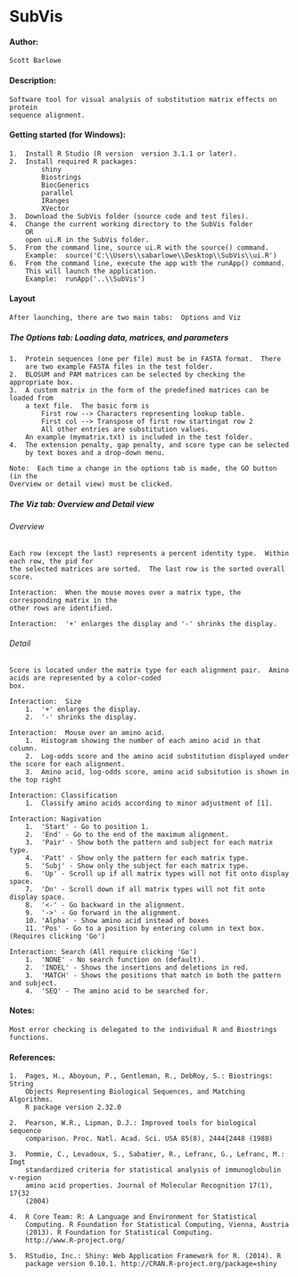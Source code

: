 # SubVis

#### Author:  
    Scott Barlowe

#### Description:  
    Software tool for visual analysis of substitution matrix effects on protein 
    sequence alignment.
    
#### Getting started (for Windows):
    1.  Install R Studio (R version  version 3.1.1 or later).
    2.  Install required R packages:
            shiny
            Biostrings
            BiocGenerics
            parallel
            IRanges
            XVector
    3.  Download the SubVis folder (source code and test files).
    4.  Change the current working directory to the SubVis folder
        OR
        open ui.R in the SubVis folder.
    5.  From the command line, source ui.R with the source() command.
        Example:  source('C:\\Users\\sabarlowe\\Desktop\\SubVis\\ui.R')
    6.  From the command line, execute the app with the runApp() command.
        This will launch the application.
        Example:  runApp('..\\SubVis')

#### Layout
    After launching, there are two main tabs:  Options and Viz
    
##### The Options tab:  Loading data, matrices, and parameters
    1.  Protein sequences (one per file) must be in FASTA format.  There
        are two example FASTA files in the test folder.
    2.  BLOSUM and PAM matrices can be selected by checking the appropriate box.
    3.  A custom matrix in the form of the predefined matrices can be loaded from 
        a text file.  The basic form is 
            First row --> Characters representing lookup table.
            First col --> Transpose of first row startingat row 2
            All other entries are substitution values.
        An example (mymatrix.txt) is included in the test folder.
    4.  The extension penalty, gap penalty, and score type can be selected
        by text boxes and a drop-down menu.

    Note:  Each time a change in the options tab is made, the GO button (in the 
    Overview or detail view) must be clicked.

##### The Viz tab:  Overview and Detail view

###### Overview

    Each row (except the last) represents a percent identity type.  Within each row, the pid for
    the selected matrices are sorted.  The last row is the sorted overall score.  
    
    Interaction:  When the mouse moves over a matrix type, the corresponding matrix in the 
    other rows are identified.
    
    Interaction:  '+' enlarges the display and '-' shrinks the display.
    
###### Detail

    Score is located under the matrix type for each alignment pair.  Amino acids are represented by a color-coded
    box.
    
    Interaction:  Size
        1.  '+' enlarges the display.
        2.  '-' shrinks the display.
    
    Interaction:  Mouse over an amino acid.
        1.  Histogram showing the number of each amino acid in that column.
        2.  Log-odds score and the amino acid substitution displayed under the score for each alignment.
        3.  Amino acid, log-odds score, amino acid subsitution is shown in the top right
    
    Interaction: Classification
        1.  Classify amino acids according to minor adjustment of [1].
    
    Interaction: Nagivation
        1.  'Start' - Go to position 1.
        2.  'End' - Go to the end of the maximum alignment.
        3.  'Pair' - Show both the pattern and subject for each matrix type.
        4.  'Patt' - Show only the pattern for each matrix type.
        5.  'Subj' - Show only the subject for each matrix type.
        6.  'Up' - Scroll up if all matrix types will not fit onto display space.
        7.  'Dn' - Scroll down if all matrix types will not fit onto display space.
        8.  '<-' - Go backward in the alignment.
        9.  '->' - Go forward in the alignment.
        10. 'Alpha' - Show amino acid instead of boxes
        11. 'Pos' - Go to a position by entering column in text box. (Requires clicking 'Go')
        
    Interaction: Search (All require clicking 'Go')
        1.  'NONE' - No search function on (default).
        2.  'INDEL' - Shows the insertions and deletions in red.
        3.  'MATCH' - Shows the positions that match in both the pattern and subject.
        4.  'SEQ' - The amino acid to be searched for.
    
#### Notes:

    Most error checking is delegated to the individual R and Biostrings functions.
    

#### References:

    1.  Pages, H., Aboyoun, P., Gentleman, R., DebRoy, S.: Biostrings: String
        Objects Representing Biological Sequences, and Matching Algorithms.
        R package version 2.32.0
        
    2.  Pearson, W.R., Lipman, D.J.: Improved tools for biological sequence
        comparison. Proc. Natl. Acad. Sci. USA 85(8), 2444{2448 (1988)
        
    3.  Pommie, C., Levadoux, S., Sabatier, R., Lefranc, G., Lefranc, M.: Imgt
        standardized criteria for statistical analysis of immunoglobulin v-region
        amino acid properties. Journal of Molecular Recognition 17(1), 17{32
        (2004)
    
    4.  R Core Team: R: A Language and Environment for Statistical
        Computing. R Foundation for Statistical Computing, Vienna, Austria
        (2013). R Foundation for Statistical Computing.
        http://www.R-project.org/

    5.  RStudio, Inc.: Shiny: Web Application Framework for R. (2014). R
        package version 0.10.1. http://CRAN.R-project.org/package=shiny
